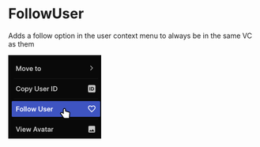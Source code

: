 # FollowUser

Adds a follow option in the user context menu to always be in the same VC as them

![Screenshot](./screenshot.png)
